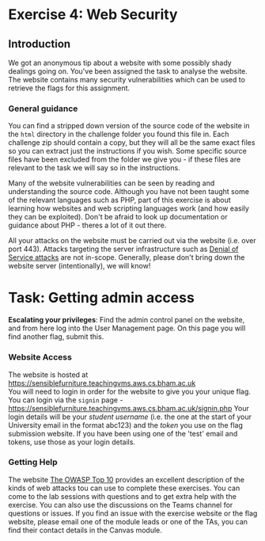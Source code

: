 # Exercise 4: Web Security
## Introduction
We got an anonymous tip about a website with some possibly shady dealings going on. You've been assigned the task to analyse the website. The website contains many security vulnerabilities which can be used to retrieve the flags for this assignment.

### General guidance
You can find a stripped down version of the source code of the website in the `html` directory in the challenge folder you found this file in. Each challenge zip should contain a copy, but they will all be the same exact files so you can extract just the instructions if you wish.
Some specific source files have been excluded from the folder we give you - if these files are relevant to the task we will say so in the instructions.

Many of the website vulnerabilities can be seen by reading and understanding the source code. Although you have not been taught some of the relevant languages such as PHP, part of this exercise is about learning how websites and web scripting languages work (and how easily they can be exploited).
Don't be afraid to look up documentation or guidance about PHP - theres a lot of it out there.

All your attacks on the website must be carried out via the website (i.e. over port 443). Attacks targeting the server infrastructure such as [Denial of Service attacks](https://en.wikipedia.org/wiki/Denial-of-service_attack) are not in-scope.
Generally, please don't bring down the website server (intentionally), we will know!

# Task: Getting admin access
**Escalating your privileges**: Find the admin control panel on the website, and from here log into the User Management page. On this page you will find another flag, submit this.

### Website Access
The website is hosted at <https://sensiblefurniture.teachingvms.aws.cs.bham.ac.uk>  
You will need to login in order for the website to give you your unique flag. You can login via the `signin` page - <https://sensiblefurniture.teachingvms.aws.cs.bham.ac.uk/signin.php>
Your login details will be your *student username* (i.e. the one at the start of your University email in the format abc123) and the *token* you use on the flag submission website.
If you have been using one of the 'test' email and tokens, use those as your login details.

### Getting Help
The website [The OWASP Top 10](https://owasp.org/www-project-top-ten/) provides an excellent description of the kinds of web attacks tou can use to complete these exercises.
You can come to the lab sessions with questions and to get extra help with the exercise. You can also use the discussions on the Teams channel for questions or issues.
If you find an issue with the exercise website or the flag website, please email one of the module leads or one of the TAs, you can find their contact details in the Canvas module.

